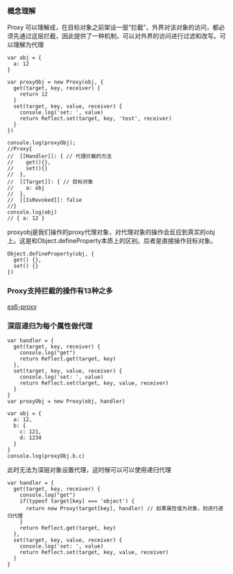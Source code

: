 ### 概念理解
Proxy 可以理解成，在目标对象之前架设一层“拦截”，外界对该对象的访问，都必须先通过这层拦截，因此提供了一种机制，可以对外界的访问进行过滤和改写。可以理解为代理

```
var obj = {
  a: 12
}

var proxyObj = new Proxy(obj, {
  get(target, key, receiver) {
    return 12
  }
  set(target, key, value, receiver) {
    console.log('set: ', value)
    return Reflect.set(target, key, 'test', receiver)
  }
})

console.log(proxyObj);
//Proxy{
//  [[Handler]]: { // 代理拦截的方法
//    get(){},
//    set(){}
//  },
//  [[Target]]: { // 目标对象
//    a: obj
//  },
//  [[IsRevoked]]: false
//}
console.log(obj)
// { a: 12 }
```
proxyobj是我们操作的proxy代理对象，对代理对象的操作会反应到真实的obj上。这是和Object.defineProperty本质上的区别。后者是直接操作目标对象。

```
Object.defineProperty(obj, {
  get() {},
  set() {}
})
```


### Proxy支持拦截的操作有13种之多
[es6-proxy](https://es6.ruanyifeng.com/#docs/proxy)

### 深层递归为每个属性做代理
```
var handler = {
  get(target, key, receiver) {
    console.log("get")
    return Reflect.get(target, key)
  },
  set(target, key, value, receiver) {
    console.log('set: ', value)
    return Reflect.set(target, key, value, receiver)
  }
}
var proxyObj = new Proxy(obj, handler)

var obj = {
  a: 12,
  b: {
    c: 121,
    d: 1234
  }
}
console.log(proxyObj.b.c)
```
此时无法为深层对象设置代理，这时候可以可以使用递归代理

```
var handler = {
  get(target, key, receiver) {
    console.log("get")
    if(typeof target[key] === 'object') {
      return new Proxy(target[key], handler) // 如果属性值为对象，则进行递归代理
    }
    return Reflect.get(target, key)
  },
  set(target, key, value, receiver) {
    console.log('set: ', value)
    return Reflect.set(target, key, value, receiver)
  }
}
```

